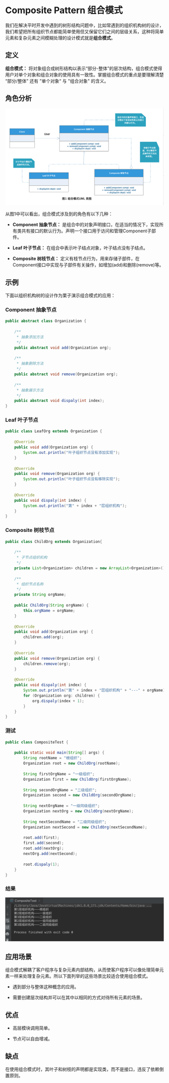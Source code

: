 # Composite Pattern 组合模式

我们在解决平时开发中遇到的树形结构问题中，比如常遇到的组织机构树的设计，我们希望把所有组织节点都能简单使用但又保留它们之间的层级关系，这种将简单元素和复杂元素之间模糊处理的设计模式就是**组合模式**。

## 定义

**组合模式：** 将对象组合成树形结构以表示“部分-整体”的层次结构，组合模式使得用户对单个对象和组合对象的使用具有一致性。掌握组合模式的重点是要理解清楚 “部分/整体” 还有 ”单个对象“ 与 "组合对象" 的含义。

## 角色分析

![组合模式UML类图](../../static/composite.png)

从图1中可以看出，组合模式涉及到的角色有以下几种：

+ **Component 抽象节点：** 是组合中的对象声明接口，在适当的情况下，实现所有类共有接口的默认行为。声明一个接口用于访问和管理Component子部件。

+ **Leaf 叶子节点：** 在组合中表示叶子结点对象，叶子结点没有子结点。

+ **Composite 树枝节点：** 定义有枝节点行为，用来存储子部件，在Component接口中实现与子部件有关操作，如增加(add)和删除(remove)等。

## 示例

下面以组织机构树的设计作为栗子演示组合模式的应用：

### Component 抽象节点

```java
public abstract class Organization {

    /**
     * 抽象添加方法
     */
    public abstract void add(Organization org);

    /**
     * 抽象删除方法
     */
    public abstract void remove(Organization org);

    /**
     * 抽象展示方法
     */
    public abstract void dispaly(int index);
}
```

### Leaf 叶子节点

```java
public class LeafOrg extends Organization {

    @Override
    public void add(Organization org) {
        System.out.println("叶子组织节点没有添加实现");
    }

    @Override
    public void remove(Organization org) {
        System.out.println("叶子组织节点没有移除实现");
    }

    @Override
    public void dispaly(int index) {
        System.out.println("第" + index + "层组织机构");
    }
}

```

### Composite 树枝节点

```java
public class ChildOrg extends Organization{

    /**
     * 子节点组织机构
     */
    private List<Organization> children = new ArrayList<Organization>();

    /**
     * 组织节点名称
     */
    private String orgName;

    public ChildOrg(String orgName) {
        this.orgName = orgName;
    }

    @Override
    public void add(Organization org) {
        children.add(org);
    }

    @Override
    public void remove(Organization org) {
        children.remove(org);
    }

    @Override
    public void dispaly(int index) {
        System.out.println("第" + index + "层组织机构" + "---" + orgName);
        for (Organization org: children) {
            org.dispaly(index + 1);
        }
    }
}
```

### 测试

```java
public class CompositeTest {

    public static void main(String[] args) {
        String rootName = "根组织";
        Organization root = new ChildOrg(rootName);

        String firstOrgName = "一级组织";
        Organization first = new ChildOrg(firstOrgName);

        String secondOrgName = "二级组织";
        Organization second = new ChildOrg(secondOrgName);

        String nextOrgName = "一级同级组织";
        Organization nextOrg = new ChildOrg(nextOrgName);

        String nextSecondName = "二级同级组织";
        Organization nextSecond = new ChildOrg(nextSecondName);

        root.add(first);
        first.add(second);
        root.add(nextOrg);
        nextOrg.add(nextSecond);

        root.dispaly(1);
    }
}
```

### 结果

![组合模式示例结果图](../../static/composite-result.png)
## 应用场景

组合模式解耦了客户程序与复杂元素内部结构，从而使客户程序可以像处理简单元素一样来处理复杂元素。所以下面列举的这些场景比较适合使用组合模式。

+ 遇到部分与整体这种概念的应用。

+ 需要创建层次结构并可以在其中以相同的方式对待所有元素的场景。

## 优点

+ 高层模块调用简单。

+ 节点可以自由增减。

## 缺点

在使用组合模式时，其叶子和树枝的声明都是实现类，而不是接口，违反了依赖倒置原则。